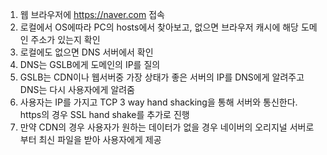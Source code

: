 1. 웹 브라우저에 https://naver.com 접속 
2. 로컬에서 OS에따라 PC의 hosts에서 찾아보고, 없으면 브라우저 캐시에 해당 도메인 주소가 있는지 확인
3. 로컬에도 없으면 DNS 서버에서 확인
4. DNS는 GSLB에게 도메인의 IP를 질의
5. GSLB는 CDN이나 웹서버중 가장 상태가 좋은 서버의 IP를 DNS에게 알려주고 DNS는 다시 사용자에게 알려줌
6. 사용자는 IP를 가지고 TCP 3 way hand shacking을 통해 서버와 통신한다. https의 경우 SSL hand shake를 추가로 진행
7. 만약 CDN의 경우 사용자가 원하는 데이터가 없을 경우 네이버의 오리지널 서버로부터 최신 파일을 받아 사용자에게 제공
